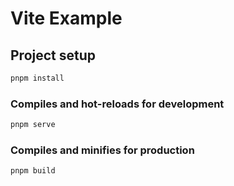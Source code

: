 # Vite Example

## Project setup

```bash
pnpm install
```

### Compiles and hot-reloads for development

```bash
pnpm serve
```

### Compiles and minifies for production

```bash
pnpm build
```
